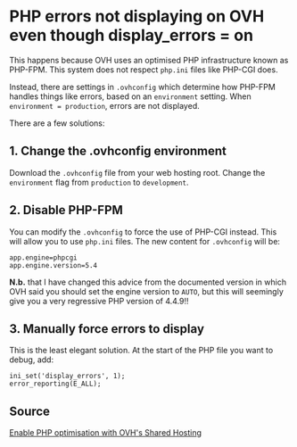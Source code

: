 # PHP errors not displaying on OVH even though display_errors = on

This happens because OVH uses an optimised PHP infrastructure known as PHP-FPM. This system does not respect `php.ini` files
like PHP-CGI does.

Instead, there are settings in `.ovhconfig` which determine how PHP-FPM handles things like errors,
based on an `environment` setting. When `environment = production`, errors are not displayed. 

There are a few solutions:

## 1. Change the .ovhconfig environment

Download the `.ovhconfig` file from your web hosting root.
Change the `environment` flag from `production` to `development`.
	
## 2. Disable PHP-FPM

You can modify the `.ovhconfig` to force the use of PHP-CGI instead.
This will allow you to use `php.ini` files. The new content for `.ovhconfig` will be:

	app.engine=phpcgi
	app.engine.version=5.4
	
**N.b.** that I have changed this advice from the documented version in which OVH said you should set the engine version to `AUTO`, but this will seemingly give you a very regressive PHP version of 4.4.9!!

## 3. Manually force errors to display

This is the least elegant solution. At the start of the PHP file you want to debug, add:

	ini_set('display_errors', 1); 
	error_reporting(E_ALL);

## Source

[Enable PHP optimisation with OVH's Shared Hosting](https://www.ovh.co.uk/en/g1175.activer_loptimisation_php_sur_son_hebergement_mutualise_ovh)
